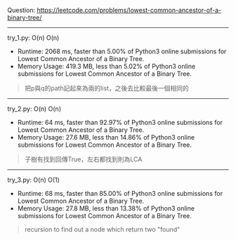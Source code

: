 Question: https://leetcode.com/problems/lowest-common-ancestor-of-a-binary-tree/

---

try_1.py: O(n) O(n)
* Runtime: 2068 ms, faster than 5.00% of Python3 online submissions for Lowest Common Ancestor of a Binary Tree.
* Memory Usage: 419.3 MB, less than 5.02% of Python3 online submissions for Lowest Common Ancestor of a Binary Tree.

> 把p與q的path記起來為兩的list，之後去比較最後一個相同的

---

try_2.py: O(n) O(n)
* Runtime: 64 ms, faster than 92.97% of Python3 online submissions for Lowest Common Ancestor of a Binary Tree.
* Memory Usage: 27.6 MB, less than 14.86% of Python3 online submissions for Lowest Common Ancestor of a Binary Tree.

> 子樹有找到回傳True，左右都找到則為LCA

---

try_3.py: O(n) O(1)

* Runtime: 68 ms, faster than 85.00% of Python3 online submissions for Lowest Common Ancestor of a Binary Tree.
* Memory Usage: 27.8 MB, less than 13.38% of Python3 online submissions for Lowest Common Ancestor of a Binary Tree.

> recursion to find out a node which return two "found"
